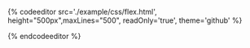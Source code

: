 {% codeeditor   src='./example/css/flex.html', height="500px",maxLines="500", readOnly='true', theme='github' %}

{% endcodeeditor %}

